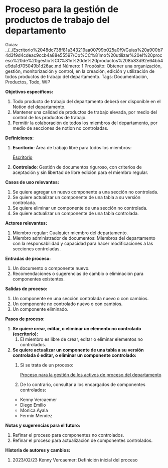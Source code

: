 # Proceso para la gestión de productos de trabajo del departamento

Guias: ../../Escritorio%2048dc738f81a343219aa00799b025a0f9/Guias%20a900b74d3f9d4cdeac9ccb4a88e55597/Co%CC%81mo%20utilizar%20el%20proceso%20de%20gestio%CC%81n%20de%20productos%208b83d92e64b54e9da1d705049b1d26ac.md
Número: 1
Propósito: Obtener una organización, gestión, monitorización y control, en la creación, edición y utilización de todos productos de trabajo del departamento.
Tags: Documentación, Productos, Todo, WIP

********************************************Objetivos específicos:********************************************

1. Todo producto de trabajo del departamento deberá ser disponible en el Notion del departamento.
2. Mantener una calidad de productos de trabajo elevada, por medio del control de los productos de trabajo.
3. Permitir la colaboración de todos los miembros del departamento, por medio de secciones de notion no controladas.

**************************Definiciones:**************************

1. **Escritorio**: Área de trabajo libre para todos los miembros:
    
    [Escritorio](../../Escritorio%2048dc738f81a343219aa00799b025a0f9.md)
    
2. **Controlado**: Gestión de documentos riguroso, con criterios de aceptación y sin libertad de libre edición para el miembro regular.

******************Casos de uso relevantes:******************

1. Se quiere agregar un nuevo componente a una sección no controlada.
2. Se quiere actualizar un componente de una tabla a su versión controlada.
3. Se quiere eliminar un componente de una sección no controlada.
4. Se quiere actualizar un componente de una tabla controlada.

**************************************Actores relevantes:**************************************

1. Miembro regular: Cualquier miembro del departamento.
2. Miembro administrador de documentos: Miembros del departamento con la responsabilidad y capacidad para hacer modificaciones a las secciones controladas.

****************************************Entradas de proceso:****************************************

1. Un documento o componente nuevo.
2. Recomendaciones o sugerencias de cambio o eliminación para componentes existentes.

**************************************Salidas de proceso:**************************************

1. Un componente en una sección controlada nuevo o con cambios.
2. Un componente no controlado nuevo o con cambios.
3. Un componente eliminado.

**********************************Pasos de proceso:**********************************

1. ****************************************************************************************************************************Se quiere crear, editar, o eliminar un elemento no controlado (escritorio):****************************************************************************************************************************
    1. El miembro es libre de crear, editar o eliminar elementos no controlados.
2. ************************************Se quiere actualizar un componente de una tabla a su versión controlada ó editar, o eliminar un componente controlado:************************************
    1. Si se trata de un proceso:
        
        [Proceso para la gestión de los activos de proceso del departamento](Proceso%20para%20la%20gestio%CC%81n%20de%20los%20activos%20de%20proceso%20bfe76154c6ef4f3fb5f1342b8530d5b0.md)
        
    2. De lo contrario, consultar a los encargados de componentes controlados:
    * Kenny Vercaemer
    * Diego Emilio
    * Monica Ayala
    * Fermín Mendez

********************************************Notas y sugerencias para el futuro:********************************************

1. Refinar el proceso para componentes no controlados.
2. Refinar el proceso para actualización de componentes controlados.

********Historia de autores y cambios:********

1. 2023/02/23 Kenny Vercaemer: Definición inicial del proceso